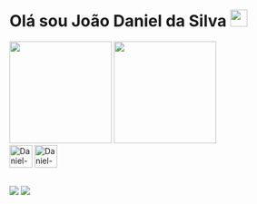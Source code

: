 
<h1>Olá sou João Daniel da Silva <img src="https://raw.githubusercontent.com/kaueMarques/kaueMarques/master/hi.gif" style="width: 30px;"></img></h1>
<div style="display:inline_block ">
 <img height="180em" src="https://github-readme-stats.vercel.app/api?username=danieldsv23&show_icons=true&theme=dracula&include_all_commits=true&count_private=true"/>
  <img height="180em" src="https://github-readme-stats.vercel.app/api/top-langs/?username=danieldsv23&layout=compact&langs_count=7&theme=dracula"/>
</div>

<div>
<img aling="center" alt="Daniel-html" heigt="30" width="40"  src="https://cdn.jsdelivr.net/gh/devicons/devicon/icons/html5/html5-original.svg" />
<img aling="center" alt="Daniel-html" heigt="30" width="40"  src="https://cdn.jsdelivr.net/gh/devicons/devicon/icons/css3/css3-original.svg" />
</div>

##


<div>
<a href="www.linkedin.com/in/João-Daniel-Analise-Densenvolvimento-de-Sistemas"><img   src="https://img.shields.io/badge/LinkedIn-0077B5?style=for-the-badge&logo=linkedin&logoColor=white)](www.linkedin.com/in/João-Daniel-Analise-Densenvolvimento-de-Sistemas"/></a>
<a href="https://www.instagram.com/daniel_silva219/"><img   src="https://img.shields.io/badge/Instagram-E4405F?style=for-the-badge&logo=instagram&logoColor=white"/></a>
</div





